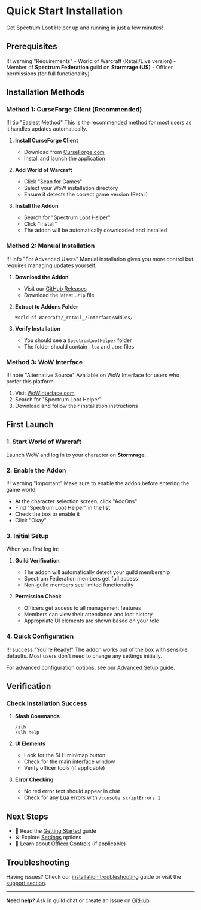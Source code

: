 # Quick Start Installation

Get Spectrum Loot Helper up and running in just a few minutes!

## Prerequisites

!!! warning "Requirements"
    - World of Warcraft (Retail/Live version)
    - Member of **Spectrum Federation** guild on **Stormrage (US)**
    - Officer permissions (for full functionality)

## Installation Methods

### Method 1: CurseForge Client (Recommended)

!!! tip "Easiest Method"
    This is the recommended method for most users as it handles updates automatically.

1. **Install CurseForge Client**
   - Download from [CurseForge.com](https://www.curseforge.com/download)
   - Install and launch the application

2. **Add World of Warcraft**
   - Click "Scan for Games"
   - Select your WoW installation directory
   - Ensure it detects the correct game version (Retail)

3. **Install the Addon**
   - Search for "Spectrum Loot Helper"
   - Click "Install"
   - The addon will be automatically downloaded and installed

### Method 2: Manual Installation

!!! info "For Advanced Users"
    Manual installation gives you more control but requires managing updates yourself.

1. **Download the Addon**
   - Visit our [GitHub Releases](https://github.com/OsulivanAB/SpectrumLootHelper/releases)
   - Download the latest `.zip` file

2. **Extract to Addons Folder**
   ```
   World of Warcraft/_retail_/Interface/AddOns/
   ```
   
3. **Verify Installation**
   - You should see a `SpectrumLootHelper` folder
   - The folder should contain `.lua` and `.toc` files

### Method 3: WoW Interface

!!! note "Alternative Source"
    Available on WoW Interface for users who prefer this platform.

1. Visit [WoWInterface.com](https://www.wowinterface.com/)
2. Search for "Spectrum Loot Helper"
3. Download and follow their installation instructions

## First Launch

### 1. Start World of Warcraft

Launch WoW and log in to your character on **Stormrage**.

### 2. Enable the Addon

!!! warning "Important"
    Make sure to enable the addon before entering the game world.

- At the character selection screen, click "AddOns"
- Find "Spectrum Loot Helper" in the list
- Check the box to enable it
- Click "Okay"

### 3. Initial Setup

When you first log in:

1. **Guild Verification**
   - The addon will automatically detect your guild membership
   - Spectrum Federation members get full access
   - Non-guild members see limited functionality

2. **Permission Check**
   - Officers get access to all management features
   - Members can view their attendance and loot history
   - Appropriate UI elements are shown based on your role

### 4. Quick Configuration

!!! success "You're Ready!"
    The addon works out of the box with sensible defaults. Most users don't need to change any settings initially.

For advanced configuration options, see our [Advanced Setup](advanced-setup.md) guide.

## Verification

### Check Installation Success

1. **Slash Commands**
   ```
   /slh
   /slh help
   ```
   
2. **UI Elements**
   - Look for the SLH minimap button
   - Check for the main interface window
   - Verify officer tools (if applicable)

3. **Error Checking**
   - No red error text should appear in chat
   - Check for any Lua errors with `/console scriptErrors 1`

## Next Steps

- 📖 Read the [Getting Started](../user-guide/getting-started.md) guide
- ⚙️ Explore [Settings](../user-guide/settings.md) options
- 👥 Learn about [Officer Controls](../user-guide/officer-controls.md) (if applicable)

## Troubleshooting

Having issues? Check our [installation troubleshooting](troubleshooting.md) guide or visit the [support section](../support/troubleshooting.md).

---

**Need help?** Ask in guild chat or create an issue on [GitHub](https://github.com/OsulivanAB/SpectrumLootHelper/issues).
